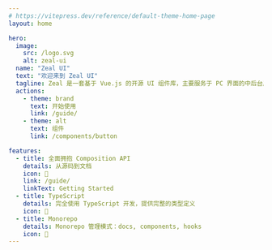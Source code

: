 ```yaml
---
# https://vitepress.dev/reference/default-theme-home-page
layout: home

hero:
  image:
    src: /logo.svg
    alt: zeal-ui
  name: "Zeal UI"
  text: "欢迎来到 Zeal UI"
  tagline: Zeal 是一套基于 Vue.js 的开源 UI 组件库，主要服务于 PC 界面的中后台产品。
  actions:
    - theme: brand
      text: 开始使用
      link: /guide/
    - theme: alt
      text: 组件
      link: /components/button

features:
  - title: 全面拥抱 Composition API
    details: 从源码到文档
    icon: 🧩
    link: /guide/
    linkText: Getting Started
  - title: TypeScript
    details: 完全使用 TypeScript 开发，提供完整的类型定义
    icon: 🙌
  - title: Monorepo
    details: Monorepo 管理模式：docs, components, hooks
    icon: 🧶
---
```



